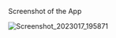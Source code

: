 Screenshot of the App

![Screenshot_2023017_195871](https://github.com/ShahirSammun/Flutter_Test/assets/135459672/ccb4053b-13a9-4d3e-b1ff-81d604a05301)
